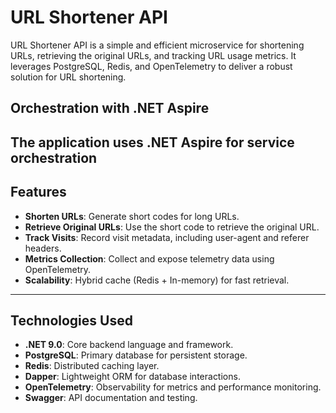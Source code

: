 # URL Shortener API

URL Shortener API is a simple and efficient microservice for shortening URLs, retrieving the original URLs, and tracking URL usage metrics. It leverages PostgreSQL, Redis, and OpenTelemetry to deliver a robust solution for URL shortening.

## **Orchestration with .NET Aspire**
The application uses .NET Aspire for service orchestration
---

## Features

- **Shorten URLs**: Generate short codes for long URLs.
- **Retrieve Original URLs**: Use the short code to retrieve the original URL.
- **Track Visits**: Record visit metadata, including user-agent and referer headers.
- **Metrics Collection**: Collect and expose telemetry data using OpenTelemetry.
- **Scalability**: Hybrid cache (Redis + In-memory) for fast retrieval.

---

## Technologies Used

- **.NET 9.0**: Core backend language and framework.
- **PostgreSQL**: Primary database for persistent storage.
- **Redis**: Distributed caching layer.
- **Dapper**: Lightweight ORM for database interactions.
- **OpenTelemetry**: Observability for metrics and performance monitoring.
- **Swagger**: API documentation and testing.
